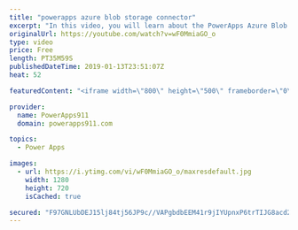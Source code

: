 ```yaml
---
title: "powerapps azure blob storage connector"
excerpt: "In this video, you will learn about the PowerApps Azure Blob Storage connector. We will walk through how to setup an Azure Blob Storage account, how to use Azure Storage Explorer, and finally how to use Azure Blob Storage with PowerApps. If you need to work with files with your PowerApps you need this"
originalUrl: https://youtube.com/watch?v=wF0MmiaGO_o
type: video
price: Free
length: PT35M59S
publishedDateTime: 2019-01-13T23:51:07Z
heat: 52

featuredContent: "<iframe width=\"800\" height=\"500\" frameborder=\"0\" src=\"https://www.youtube.com/embed/wF0MmiaGO_o\" allow=\"accelerometer; autoplay; encrypted-media; gyroscope; picture-in-picture\" allowfullscreen></iframe>"

provider:
  name: PowerApps911
  domain: powerapps911.com

topics:
  - Power Apps

images:
  - url: https://i.ytimg.com/vi/wF0MmiaGO_o/maxresdefault.jpg
    width: 1280
    height: 720
    isCached: true

secured: "F97GNLUbDEJ15lj84tj56JP9c//VAPgbdbEEM41r9jIYUpnxP6trTIJG8acd2fIcxuEQ4/UuCsVje0yF0EGdIVy+WU/LG4zidIe48yhBAgR1ws4iarlhrgEA5iL8QOVmotONQ9sb6yDz/cvuQLMV3V6pScXHYvOQN57/3FbQkJOXN0ch07AWS22FLKwGBuidVxcktvsZOV2uMXHVdcCRPVg4lYIJTwd+XKS7q9mYjbh/Zd/wGXAstnwpDvBZxWi8AK9LHooBirXBdhBxOs1QXVwYc9C0DUYyJgFz7ogL0BTfZ7PoD5cn6cKOJJ9ssKzaBrDG5sgmRCzaMv/4Q/BHCcqH3Cu8IMrsRGY85bV/8uRVcxyRQHWwkDSoH74nzJJxNpkScIXhne4BGjPXzoZV8g==;BpqNj1qRfWDnmcgZysCvBw=="
---
```


